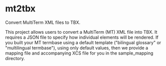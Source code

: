 mt2tbx
======

Convert MultiTerm XML files to TBX.

This project allows users to convert a MultiTerm (MT) XML file into TBX. It requires a JSON file to specify how individual elements will be rendered. If you built your MT termbase using a default template ("bilingual glossary" or "multilingual termbase"), using only default values, then we provide a mapping file and accompanying XCS file for you in the sample_mapping directory.